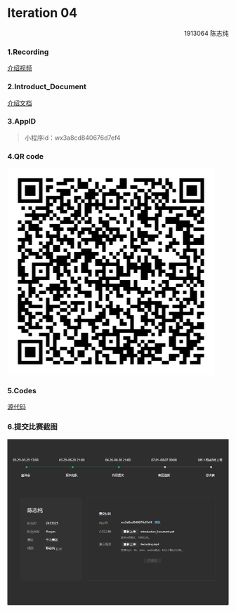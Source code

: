 # Iteration 04

<p align='right'>1913064 陈志纯</p>

### 1.Recording

[介绍视频](https://github.com/Shyggo/Android_Development/blob/main/Iteration04/Recording.mp4)



### 2.Introduct_Document

[介绍文档](https://github.com/Shyggo/Android_Development/blob/main/Iteration04/Introduction_Document.pdf)



### 3.AppID

> 小程序id：wx3a8cd840676d7ef4



### 4.QR code

![](https://github.com/Shyggo/Android_Development/blob/main/Iteration04/二维码.jpg)



### 5.Codes

[源代码](https://github.com/Shyggo/Android_Development/blob/main/Iteration04/Code)



### 6.提交比赛截图

![](https://github.com/Shyggo/Android_Development/blob/main/Iteration04/submit_screenshot.png)